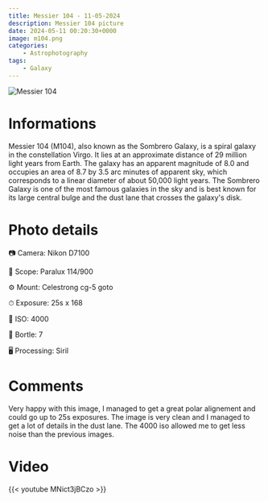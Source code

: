 ```yaml
---
title: Messier 104 - 11-05-2024
description: Messier 104 picture
date: 2024-05-11 00:20:30+0000
image: m104.png
categories:
    - Astrophotography
tags:
    - Galaxy
---
```


![Messier 104](m104.png)

# Informations

Messier 104 (M104), also known as the Sombrero Galaxy, is a spiral galaxy in the constellation Virgo. It lies at an approximate distance of 29 million light years from Earth. The galaxy has an apparent magnitude of 8.0 and occupies an area of 8.7 by 3.5 arc minutes of apparent sky, which corresponds to a linear diameter of about 50,000 light years. The Sombrero Galaxy is one of the most famous galaxies in the sky and is best known for its large central bulge and the dust lane that crosses the galaxy's disk.

# Photo details

📷 Camera: Nikon D7100

🔭 Scope: Paralux 114/900

⚙️ Mount: Celestrong cg-5 goto

⏱ Exposure: 25s x 168

🌌 ISO: 4000

🌇 Bortle: 7

🖥 Processing: Siril

# Comments

Very happy with this image, I managed to get a great polar alignement and could go up to 25s exposures. The image is very clean and I managed to get a lot of details in the dust lane. The 4000 iso allowed me to get less noise than the previous images. 

# Video

{{< youtube MNict3jBCzo >}}